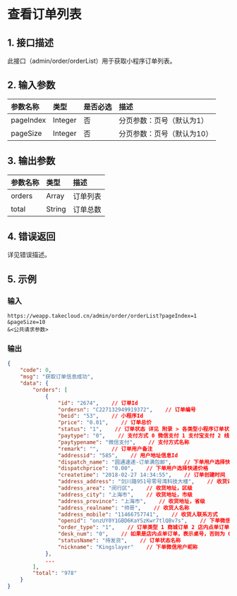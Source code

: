 # 查看订单列表

## 1. 接口描述

此接口（admin/order/orderList）用于获取小程序订单列表。

## 2. 输入参数

| 参数名称 | 类型 | 是否必选 | 描述 |
| :--- | :--- | :--- | :--- |
| pageIndex | Integer | 否 | 分页参数：页号（默认为1） |
| pageSize | Integer | 否 | 分页参数：页号（默认为10） |

## 3. 输出参数

| 参数名称 | 类型 | 描述 |
| :--- | :--- | :--- |
| orders | Array | 订单列表 |
| total | String | 订单总数 |

## 4. 错误返回

详见错误描述。

## 5. 示例

### 输入

```
https://weapp.takecloud.cn/admin/order/orderList?pageIndex=1
&pageSize=10
&<公共请求参数>
```

### 输出

```json
{
    "code": 0,
    "msg": "获取订单信息成功",
    "data": {
        "orders": [
            {
                "id": "2674",    // 订单Id
                "ordersn": "C227132949919372",    // 订单编号
                "beid": "53",    // 小程序Id
                "price": "0.01",    // 订单总价
                "status": "1",    // 订单状态 详见 附录 > 各类型小程序订单状态
                "paytype": "0",    // 支付方式 0 微信支付 1 支付宝支付 2 线下支付
                "paytypename": "微信支付",    // 支付方式名称
                "remark": "",    // 订单用户备注
                "addressid": "585",    // 用户地址信息Id
                "dispatch_name": "圆通速递-订单满包邮",    // 下单用户选择快递名称
                "dispatchprice": "0.00",    // 下单用户选择快递价格
                "createtime": "2018-02-27 14:34:55",    // 订单创建时间
                "address_address": "剑川路951号零号湾科技大楼",    // 收货详细地址
                "address_area": "闵行区",    // 收货地址，区级
                "address_city": "上海市",    // 收货地址，市级
                "address_province": "上海市",    // 收货地址，省级
                "address_realname": "帅哥",    // 收货人名称
                "address_mobile": "11466757741",    // 收货人联系方式
                "openid": "onzUY0Y1GBD6KaYSzKwr7tlQBv7s",    // 下单微信用户openId
                "order_type": "1",    // 订单类型 1 商城订单 2 店内点单订单 3 外卖订单 4 流水订单 5 酒店订单
                "desk_num": "0",    // 如果是店内点单订单，表示桌号，否则为 0
                "statusName": "待发货",    // 订单状态名称
                "nickname": "Kingslayer"    // 下单微信用户昵称
            },
            ...
        ],
        "total": "978"
    }
}
```




